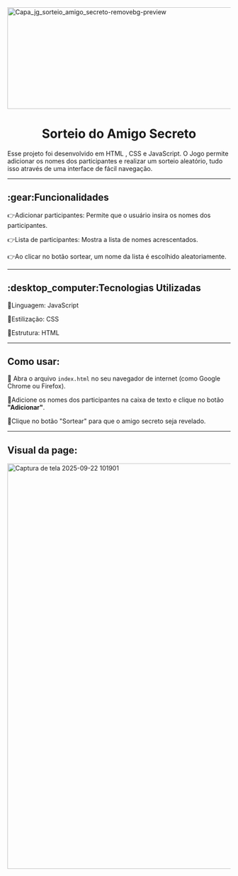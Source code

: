 <img width="1090" height="229" alt="Capa_jg_sorteio_amigo_secreto-removebg-preview" src="https://github.com/user-attachments/assets/b922536a-7583-44f0-91b5-118adcae848e" />
<h1 align="center">Sorteio do Amigo Secreto </h1>
Esse projeto foi desenvolvido em HTML , CSS e JavaScript. O Jogo permite adicionar os nomes dos participantes e realizar um sorteio aleatório, tudo isso através de uma interface de fácil navegação.

___
<h2>:gear:Funcionalidades </h2>

:point_right:Adicionar participantes: Permite que o usuário insira os nomes dos participantes.

:point_right:Lista de participantes: Mostra a lista de nomes acrescentados.

:point_right:Ao clicar no botão sortear, um nome da lista é escolhido aleatoriamente.
___
<h2>:desktop_computer:Tecnologias Utilizadas</h2>

:art:Linguagem: JavaScript

:art:Estilização: CSS

:page_facing_up:Estrutura: HTML
___
<h2> Como usar:</h2>

:dart: Abra o arquivo `index.html` no seu navegador de internet (como Google Chrome ou Firefox).

:dart:Adicione os nomes dos participantes na caixa de texto e clique no botão **"Adicionar"**.
 
:dart:Clique no botão "Sortear" para que o amigo secreto seja revelado.

___
<h2> Visual da page:</h2>
<img width="1911" height="914" alt="Captura de tela 2025-09-22 101901" src="https://github.com/user-attachments/assets/cadc98f0-c007-4019-ae97-034f49194274" />

 

